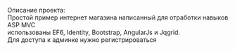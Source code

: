 Описание проекта: <br>
Простой пример интернет магазина написанный для отработки навыков ASP MVC
<br>
использованы EF6, Identity, Bootstrap, AngularJs и Jqgrid.
<br>
Для доступа к админке нужно регистрироваться
